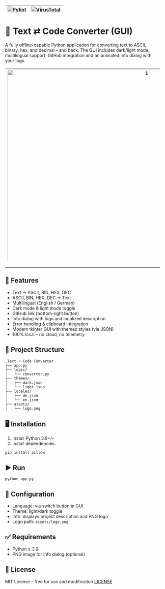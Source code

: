 |[![Pylint](https://github.com/bylickilabs/Text-Code-Converter/actions/workflows/pylint.yml/badge.svg)](https://github.com/bylickilabs/Text-Code-Converter/actions/workflows/pylint.yml)| [![VirusTotal](https://img.shields.io/badge/VirusTotal-scan-green?logo=virustotal)](https://www.virustotal.com/gui/url/5035193660156fb05481dd7f3c9b8cd8a2572b4d352cd4b87f2eb210140946e6?nocache=1) |
|---|---|

# 🧠 Text ⇄ Code Converter (GUI)

A fully offline-capable Python application for converting text to ASCII, binary, hex, and decimal – and back. The GUI includes dark/light mode, multilingual support, GitHub integration and an animated info dialog with your logo.

| <img width="891" height="623" alt="1" src="https://github.com/user-attachments/assets/96c8e451-4080-4e8d-be18-c8ef6326982d" /> | <img width="889" height="622" alt="2" src="https://github.com/user-attachments/assets/91157899-261c-4766-acac-8ca2e634d890" /> |
|---|---|

---

## 🚀 Features

- Text → ASCII, BIN, HEX, DEC
- ASCII, BIN, HEX, DEC → Text
- Multilingual (English / German)
- Dark mode & light mode toggle
- GitHub link (bottom-right button)
- Info dialog with logo and localized description
- Error handling & clipboard integration
- Modern tkinter GUI with themed styles (via JSON)
- 100% local – no cloud, no telemetry

## 📁 Project Structure

```yarn
.Text ⇄ Code Converter
├── app.py
├── logic/
│   └── converter.py
├── themes/
│   ├── dark.json
│   └── light.json
├── locales/
│   ├── de.json
│   └── en.json
├── assets/
│   └── logo.png
```

## 🖥️ Installation

1. Install Python 3.9+/-
2. Install dependencies:

```yarn
pip install pillow
```

## ▶️ Run

```yarn
python app.py
```

## 📝 Configuration

- Language: via switch button in GUI
- Theme: light/dark toggle
- Info: displays project description and PNG logo
- Logo path: `assets/logo.png`

## ✅ Requirements

- Python ≥ 3.9
- PNG image for info dialog (optional)

## 🪪 License

MIT License – free for use and modification
[LICENSE](LICENSE)
